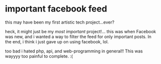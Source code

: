 # important facebook feed
this may have been my first artistic tech project...ever?

heck, it might just be my *most important* project!... this was when Facebook was new, and i wanted a way to filter the feed for only important posts. In the end, i think i just gave up on using facebook, lol.

too bad i hated php, api, and web-programming in general!! This was wayyyy too painful to complete. :(
